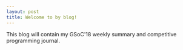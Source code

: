 ```yaml
---
layout: post
title: Welcome to by blog!
---
```


This blog will contain my GSoC'18 weekly summary and competitive programming journal.
